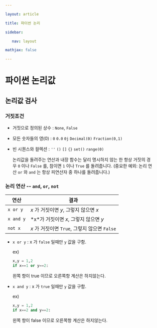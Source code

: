 ```yaml
---

layout: article

title: 파이썬 논리

sidebar:

​	nav: layout

mathjax: false

---
```


# 파이썬 논리값

## 논리값 검사

### 거짓조건

- 거짓으로 정의된 상수 : ```None```, ```False```

- 모든 숫자들의 영(0) : ```0``` `0.0` `0j` `Decimal(0)` `Fraction(0,1)` 

- 빈 시퀀스와 컬렉션 : `''` `()` `[]` `{}` `set()` `range(0)` 

  논리값을 돌려주는 연산과 내장 함수는 달리 명시하지 않는 한 항상 거짓의 경우 `0` 이나 `False` 를, 참이면 `1` 이나 `True` 를 돌려줍니다. (중요한 예외: 논리 연산 `or` 와 `and` 는 항상 피연산자 중 하나를 돌려줍니다.)



### 논리 연산 -- `and`, `or`, `not`

| 연산      | 결과                                          |
| --------- | --------------------------------------------- |
| `x or y`  | *x* 가 거짓이면 *y*, 그렇지 않으면 *x*        |
| `x and y` | *x\*가 거짓이면 *x*, 그렇지 않으면 *y*        |
| `not x`   | *x* 가 거짓이면 `True`, 그렇지 않으면 `False` |

- `x or y` : x 가 `false`  일때만 `y` 값을 구함.

  ex) 

  ```python
  x,y = 1,2
  if x==1 or y==2:
  ```

  왼쪽 항이 true 이므로 오른쪽항 계산은 하지않는다.

- `x and y` : x 가 `true` 일때만 `y` 값을 구함.

  ex) 

  ```python
  x,y = 1,2
  if x==2 and y==2:
  ```

  왼쪽 항이 false 이므로 오른쪽항 계산은 하지않는다.